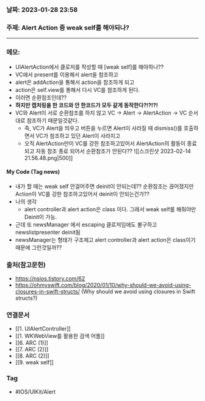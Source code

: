 ### 날짜: 2023-01-28 23:58

### 주제: Alert Action 중 weak self를  해야되나? 
---
### 메모: 
- UIAlertAction에서 클로저를 작성할 때 [weak self]를 해야하나??
- VC에서 present를 이용해서 alert을 참조하고 
- alert은 addAction을 통해서 action을 참조하게 되고 
- action은 self.view를 통해서 다시 VC를 참조하게 된다. 
- 이러면 순환참조인데?? 
- **하지만 캡처링을 한 코드와 안 한코드가 모두 같게 동작한다?!?!?!**
- VC와 Alert이 서로 순환참조를 하지 않고 VC -> Alert -> AlertAction -> VC 순서대로 참조하기 때문일것같다. 
	- 즉, VC가 Alert을 띄우고 버튼을 누르면 Alert이 사라질 때 dismiss()를 호출하면서 VC가 참조하고 있던 Alert이 사라지고 
	- 오직 AlertAction만이 VC를 강한 참조하고있어서 AlertAction의 활동이 종료되고 자동 참조 종료 되어서 순환참조가 안된다?? 
![[스크린샷 2023-02-14 21.56.48.png|500]]

#### My Code (Tag news)
- 내가 할 때는 weak self 안걸어주면 deinit이 안되는데?? 순환참조는 끊어졌지만 Action이 VC를 강한 참조하고있어서 deinit이 안되는건가?? 
- 나의 생각 
	- alert controller과 alert action은 class 이다. 그래서 weak self를 해줘야만 Deinit이 가능.
- 근데 또 newsManager 에서 escaping 클로저임에도 불구하고 newslistpresenter deinit됨 
- newsManager는 형태가 구조체고 alert controller과 alert action은 class이기 때문에 그런것일까??

### 출처(참고문헌) 
- https://nsios.tistory.com/62
- https://ohmyswift.com/blog/2020/01/10/why-should-we-avoid-using-closures-in-swift-structs/  (Why should we avoid using closures in Swift structs?)

### 연결문서 
- [[1. UIAlertController]]
- [[1. WKWebView를 활용한 검색 어플]]
- [[6. ARC  (1)]]
- [[7. ARC (2)]]
- [[8. ARC (2)]]
- [[9. weak self]]

### Tag
- #IOS/UIKit/Alert
